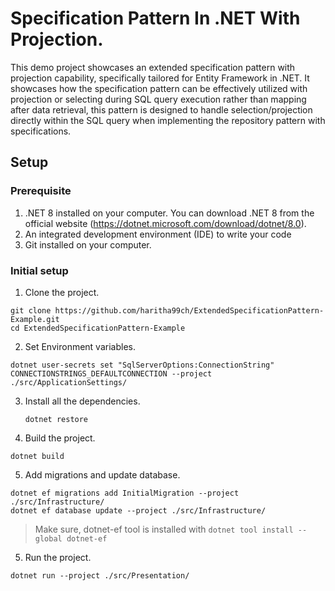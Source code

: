 # Specification Pattern In .NET With Projection.

This demo project showcases an extended specification pattern with projection capability, specifically tailored for Entity Framework in .NET. It showcases how the specification pattern can be effectively utilized with projection or selecting during SQL query execution rather than mapping after data retrieval, this pattern is designed to handle selection/projection directly within the SQL query when implementing the repository pattern with specifications.

## Setup

### Prerequisite

1. .NET 8 installed on your computer. You can download .NET 8 from the official website (<https://dotnet.microsoft.com/download/dotnet/8.0>).
2. An integrated development environment (IDE) to write your code
3. Git installed on your computer.

### Initial setup

1. Clone the project.

```shell
git clone https://github.com/haritha99ch/ExtendedSpecificationPattern-Example.git
cd ExtendedSpecificationPattern-Example
```

2. Set Environment variables.

```shell
dotnet user-secrets set "SqlServerOptions:ConnectionString" CONNECTIONSTRINGS_DEFAULTCONNECTION --project ./src/ApplicationSettings/
```

3. Install all the dependencies.

   ```shell
   dotnet restore
   ```

4. Build the project.

```shell
dotnet build
```

5. Add migrations and update database.

```shell
dotnet ef migrations add InitialMigration --project ./src/Infrastructure/
dotnet ef database update --project ./src/Infrastructure/
```

> Make sure, dotnet-ef tool is installed with `dotnet tool install --global dotnet-ef`

5. Run the project.

```shell
dotnet run --project ./src/Presentation/
```
